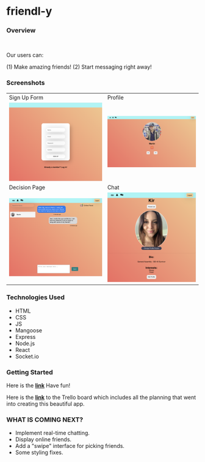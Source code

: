 # friendl-y

> 


### Overview 

```


```



Our users can:

(1) Make amazing friends!
(2) Start messaging right away!
<br />



### Screenshots

<table>
  <tr>
    <td>Sign Up Form</td>
     <td>Profile</td>
  </tr>
  <tr>
    <td><img src="src/extra/signup.png" style="width:100%"></td>
    <td><img src="src/extra/decision.png" style="width:100%"></td>
    
  </tr>
<tr>
    <td>Decision Page</td>
     <td>Chat</td>
  </tr>
  <tr>
    <td><img src="src/extra/chat.png" style="width:100%"></td>
    <td><img src="src/extra/profile.png" style="width:100%"></td>
  </tr>
 </table>

### Technologies Used

- HTML 
- CSS
- JS 
- Mangoose
- Express
- Node.js
- React
- Socket.io

### Getting Started 

Here is the **<a href="https://friendl-y.herokuapp.com/">link</a>** Have fun!

Here is the **<a href="https://trello.com/b/dMWyO6GQ/friendly">link</a>**  to the Trello board which includes all the planning that went into creating this beautiful app. 


### WHAT IS COMING NEXT?
- Implement real-time chatting.
- Display online friends.
- Add a "swipe" interface for picking friends.
- Some styling fixes. 

